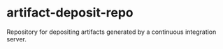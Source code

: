# artifact-deposit-repo
Repository for depositing artifacts generated by a continuous integration server.
